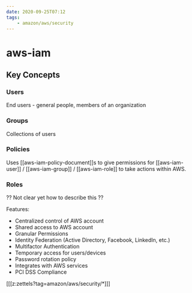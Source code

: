 ```yaml
---
date: 2020-09-25T07:12
tags:
    - amazon/aws/security
---
```


# aws-iam

## Key Concepts

### Users
End users - general people, members of an organization

### Groups

Collections of users

### Policies

Uses [[aws-iam-policy-document]]s to give permissions for [[aws-iam-user]] / [[aws-iam-group]] / [[aws-iam-role]] to take actions within AWS.

### Roles

?? Not clear yet how to describe this ??

Features:
* Centralized control of AWS account
* Shared access to AWS account
* Granular Permissions
* Identity Federation (Active Directory, Facebook, LinkedIn, etc.)
* Multifactor Authentication
* Temporary access for users/devices
* Password rotation policy
* Integrates with AWS services
* PCI DSS Compliance

[[[z:zettels?tag=amazon/aws/security/*]]]

